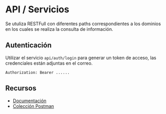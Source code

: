 # API / Servicios

Se utuliza RESTFull con diferentes paths correspondientes a los dominios en los cuales se realiza la consulta de información.

## Autenticación

Utilizar el servicio <code>api/auth/login</code> para generar un token de acceso, las credenciales están adjuntas en el correo.

```
Authorization: Bearer ......
```

## Recursos

* [Documentación](https://documenter.getpostman.com/view/4205031/2sA3kUG2F2)
* [Colección Postman](assets/CelesTest.postman_collection.json)